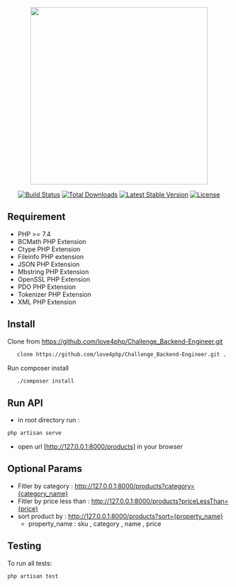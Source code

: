 <p align="center"><a href="https://laravel.com" target="_blank"><img src="https://raw.githubusercontent.com/laravel/art/master/logo-lockup/5%20SVG/2%20CMYK/1%20Full%20Color/laravel-logolockup-cmyk-red.svg" width="400"></a></p>

<p align="center">
<a href="https://travis-ci.org/laravel/framework"><img src="https://travis-ci.org/laravel/framework.svg" alt="Build Status"></a>
<a href="https://packagist.org/packages/laravel/framework"><img src="https://img.shields.io/packagist/dt/laravel/framework" alt="Total Downloads"></a>
<a href="https://packagist.org/packages/laravel/framework"><img src="https://img.shields.io/packagist/v/laravel/framework" alt="Latest Stable Version"></a>
<a href="https://packagist.org/packages/laravel/framework"><img src="https://img.shields.io/packagist/l/laravel/framework" alt="License"></a>
</p>

## Requirement
-  PHP >= 7.4
- BCMath PHP Extension
- Ctype PHP Extension
- Fileinfo PHP extension
- JSON PHP Extension
- Mbstring PHP Extension
- OpenSSL PHP Extension
- PDO PHP Extension
- Tokenizer PHP Extension
- XML PHP Extension

## Install
 Clone from https://github.com/love4php/Challenge_Backend-Engineer.git
```bash
   clone https://github.com/love4php/Challenge_Backend-Engineer.git .
```
 Run composer install
```bash
   ./composer install
```

## Run API
- in root directory run  : 
```bash
php artisan serve
```

- open url [http://127.0.0.1:8000/products] in your browser

## Optional Params
- Fitler by category : http://127.0.0.1:8000/products?category={category_name}
- Fitler by price less than : http://127.0.0.1:8000/products?priceLessThan={price}
- sort product by : http://127.0.0.1:8000/products?sort={property_name}
  - property_name : sku , category , name , price 


## Testing 
To run all tests:
 ```bash
 php artisan test
```
